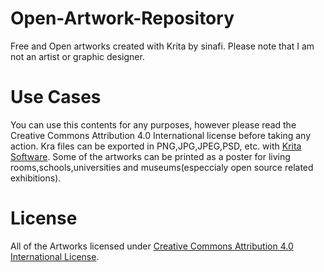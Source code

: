 # Open-Artwork-Repository

Free and Open artworks created with Krita by sinafi.
Please note that I am not an artist or graphic designer.

# Use Cases
You can use this contents for any purposes, however please read the Creative Commons Attribution 4.0 International license before taking any action.
Kra files can be exported in PNG,JPG,JPEG,PSD, etc. with [Krita Software](https://github.com/KDE/krita).
Some of the artworks can be printed as a poster for living rooms,schools,universities and museums(especcialy open source related exhibitions).

# License

All of the Artworks licensed under [Creative Commons Attribution 4.0 International License](https://creativecommons.org/licenses/by/4.0).
